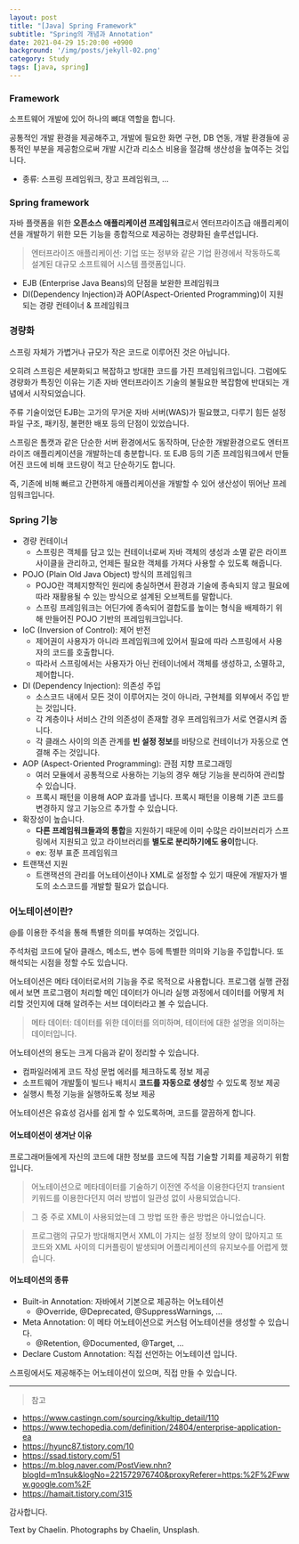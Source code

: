 ```yaml
---
layout: post
title: "[Java] Spring Framework"
subtitle: "Spring의 개념과 Annotation"
date: 2021-04-29 15:20:00 +0900
background: '/img/posts/jekyll-02.png'
category: Study
tags: [java, spring]
---
```

### Framework
소프트웨어 개발에 있어 하나의 뼈대 역할을 합니다.

공통적인 개발 환경을 제공해주고, 개발에 필요한 화면 구현, DB 연동, 개발 환경들에 공통적인 부분을 제공함으로써 개발 시간과 리소스 비용을 절감해 생산성을 높여주는 것입니다.

* 종류: 스프링 프레임워크, 장고 프레임워크, ...

### Spring framework
자바 플랫폼을 위한 **오픈소스 애플리케이션 프레임워크**로서 엔터프라이즈급 애플리케이션을 개발하기 위한 모든 기능을 종합적으로 제공하는 경량화된 솔루션입니다.

> 엔터프라이즈 애플리케이션: 기업 또는 정부와 같은 기업 환경에서 작동하도록 설계된 대규모 소프트웨어 시스템 플랫폼입니다.

* EJB (Enterprise Java Beans)의 단점을 보완한 프레임워크
* DI(Dependency Injection)과 AOP(Aspect-Oriented Programming)이 지원되는 경량 컨테이너 & 프레임워크

### 경량화
스프링 자체가 가볍거나 규모가 작은 코드로 이루어진 것은 아닙니다.

오히려 스프링은 세분화되고 복잡하고 방대한 코드를 가진 프레임워크입니다. 그럼에도 경량화가 특징인 이유는 기존 자바 엔터프라이즈 기술의 불필요한 복잡함에 반대되는 개념에서 시작되었습니다.

주류 기술이었던 EJB는 고가의 무거운 자바 서버(WAS)가 필요했고, 다루기 힘든 설정파일 구조, 패키징, 불편한 배포 등의 단점이 있었습니다.

스프링은 톰캣과 같은 단순한 서버 환경에서도 동작하며, 단순한 개발환경으로도 엔터프라이즈 애플리케이션을 개발하는데 충분합니다. 또 EJB 등의 기존 프레임워크에서 만들어진 코드에 비해 코드량이 적고 단순하기도 합니다. 

즉, 기존에 비해 빠르고 간편하게 애플리케이션을 개발할 수 있어 생산성이 뛰어난 프레임워크입니다.

### Spring 기능
* 경량 컨테이너
    * 스프링은 객체를 담고 있는 컨테이너로써 자바 객체의 생성과 소멸 같은 라이프 사이클을 관리하고, 언제든 필요한 객체를 가져다 사용할 수 있도록 해줍니다.
* POJO (Plain Old Java Object) 방식의 프레임워크
    * POJO란 객체지향적인 원리에 충실하면서 환경과 기술에 종속되지 않고 필요에 따라 재활용될 수 있는 방식으로 설계된 오브젝트를 말합니다.
    * 스프링 프레임워크는 어딘가에 종속되어 결합도를 높이는 형식을 배제하기 위해 만들어진 POJO 기반의 프레임워크입니다.
* IoC (Inversion of Control): 제어 반전
    * 제어권이 사용자가 아니라 프레임워크에 있어서 필요에 따라 스프링에서 사용자의 코드를 호출합니다.
    * 따라서 스프링에서는 사용자가 아닌 컨테이너에서 객체를 생성하고, 소멸하고, 제어합니다. 
* DI (Dependency Injection): 의존성 주입
    * 소스코드 내에서 모든 것이 이루어지는 것이 아니라, 구현체를 외부에서 주입 받는 것입니다.
    * 각 계층이나 서비스 간의 의존성이 존재할 경우 프레임워크가 서로 연결시켜 줍니다.
    * 각 클래스 사이의 의존 관계를 **빈 설정 정보**를 바탕으로 컨테이너가 자동으로 연결해 주는 것입니다.
* AOP (Aspect-Oriented Programming): 관점 지향 프로그래밍
    * 여러 모듈에서 공통적으로 사용하는 기능의 경우 해당 기능을 분리하여 관리할 수 있습니다.
    * 프록시 패턴을 이용해 AOP 효과를 냅니다. 프록시 패턴을 이용해 기존 코드를 변경하지 않고 기능으르 추가할 수 있습니다.
* 확장성이 높습니다.
    * **다른 프레임워크들과의 통합**을 지원하기 때문에 이미 수많은 라이브러리가 스프링에서 지원되고 있고 라이브러리를 **별도로 분리하기에도 용이**합니다.
    * ex: 정부 표준 프레임워크
* 트랜잭션 지원
    * 트랜잭션의 관리를 어노테이션이나 XML로 설정할 수 있기 때문에 개발자가 별도의 소스코드를 개발할 필요가 없습니다.
    
### 어노테이션이란?
@를 이용한 주석을 통해 특별한 의미를 부여하는 것입니다.

주석처럼 코드에 달아 클래스, 메소드, 변수 등에 특별한 의미와 기능을 주입합니다. 또 해석되는 시점을 정할 수도 있습니다.

어노테이션은 메타 데이터로서의 기능을 주로 목적으로 사용합니다. 프로그램 실행 관점에서 보면 프로그램이 처리할 메인 데이터가 아니라 실행 과정에서 데이터를 어떻게 처리할 것인지에 대해 알려주는 서브 데이터라고 볼 수 있습니다.

> 메타 데이터: 데이터를 위한 데이터를 의미하며, 테이터에 대한 설명을 의미하는 데이터입니다.

어노테이션의 용도는 크게 다음과 같이 정리할 수 있습니다.
* 컴파일러에게 코드 작성 문법 에러를 체크하도록 정보 제공
* 소프트웨어 개발툴이 빌드나 배치시 **코드를 자동으로 생성**할 수 있도록 정보 제공
* 실행시 특정 기능을 실행하도록 정보 제공

어노테이션은 유효성 검사를 쉽게 할 수 있도록하며, 코드를 깔끔하게 합니다.

#### 어노테이션이 생겨난 이유
프로그래머들에게 자신의 코드에 대한 정보를 코드에 직접 기술할 기회를 제공하기 위함입니다.

> 어노테이션으로 메타데이터를 기술하기 이전엔 주석을 이용한다던지 transient 키워드를 이용한다던지 여러 방법이 일관성 없이 사용되었습니다.

> 그 중 주로 XML이 사용되었는데 그 방법 또한 좋은 방법은 아니었습니다.

> 프로그램의 규모가 방대해지면서 XML이 가지는 설정 정보의 양이 많아지고 또 코드와 XML 사이의 디커플링이 발생되며 어플리케이션의 유지보수를 어렵게 했습니다.

#### 어노테이션의 종류
* Built-in Annotation: 자바에서 기본으로 제공하는 어노테이션
    * @Override, @Deprecated, @SuppressWarnings, ...
* Meta Annotation: 이 메타 어노테이션으로 커스텀 어노테이션을 생성할 수 있습니다.
    * @Retention, @Documented, @Target, ...
* Declare Custom Annotation: 직접 선언하는 어노테이션 입니다.

스프링에서도 제공해주는 어노테이션이 있으며, 직접 만들 수 있습니다.

*****

>참고
* <a href="https://www.castingn.com/sourcing/kkultip_detail/110">https://www.castingn.com/sourcing/kkultip_detail/110</a>
* <a href="https://www.techopedia.com/definition/24804/enterprise-application-ea">https://www.techopedia.com/definition/24804/enterprise-application-ea</a>
* <a href="https://hyunc87.tistory.com/10">https://hyunc87.tistory.com/10</a>
* <a href="https://ssad.tistory.com/51">https://ssad.tistory.com/51</a>
* <a href="https://m.blog.naver.com/PostView.nhn?blogId=m1nsuk&logNo=221572976740&proxyReferer=https:%2F%2Fwww.google.com%2F">https://m.blog.naver.com/PostView.nhn?blogId=m1nsuk&logNo=221572976740&proxyReferer=https:%2F%2Fwww.google.com%2F</a>   
* <a href="https://hamait.tistory.com/315">https://hamait.tistory.com/315</a>

감사합니다.

<p class = "placeholder">Text by Chaelin. Photographs by Chaelin, Unsplash.</p>